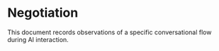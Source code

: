 # Negotiation

This document records observations of a specific conversational flow during AI interaction.
